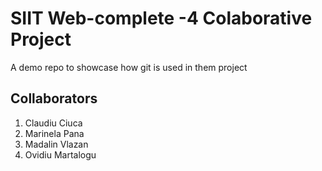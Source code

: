 # SIIT Web-complete -4 Colaborative Project

A demo repo to showcase how git is used in them project

## Collaborators
1. Claudiu Ciuca
2. Marinela Pana
3. Madalin Vlazan
4. Ovidiu Martalogu